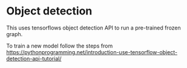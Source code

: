 # Object detection

This uses tensorflows object detection API to run a pre-trained frozen graph.

To train a new model follow the steps from https://pythonprogramming.net/introduction-use-tensorflow-object-detection-api-tutorial/
